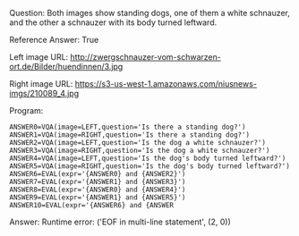 Question: Both images show standing dogs, one of them a white schnauzer, and the other a schnauzer with its body turned leftward.

Reference Answer: True

Left image URL: http://zwergschnauzer-vom-schwarzen-ort.de/Bilder/huendinnen/3.jpg

Right image URL: https://s3-us-west-1.amazonaws.com/niusnews-imgs/210089_4.jpg

Program:

```
ANSWER0=VQA(image=LEFT,question='Is there a standing dog?')
ANSWER1=VQA(image=RIGHT,question='Is there a standing dog?')
ANSWER2=VQA(image=LEFT,question='Is the dog a white schnauzer?')
ANSWER3=VQA(image=RIGHT,question='Is the dog a white schnauzer?')
ANSWER4=VQA(image=LEFT,question='Is the dog's body turned leftward?')
ANSWER5=VQA(image=RIGHT,question='Is the dog's body turned leftward?')
ANSWER6=EVAL(expr='{ANSWER0} and {ANSWER2}')
ANSWER7=EVAL(expr='{ANSWER1} and {ANSWER3}')
ANSWER8=EVAL(expr='{ANSWER0} and {ANSWER4}')
ANSWER9=EVAL(expr='{ANSWER1} and {ANSWER5}')
ANSWER10=EVAL(expr='{ANSWER6} and {ANSWER
```
Answer: Runtime error: ('EOF in multi-line statement', (2, 0))


